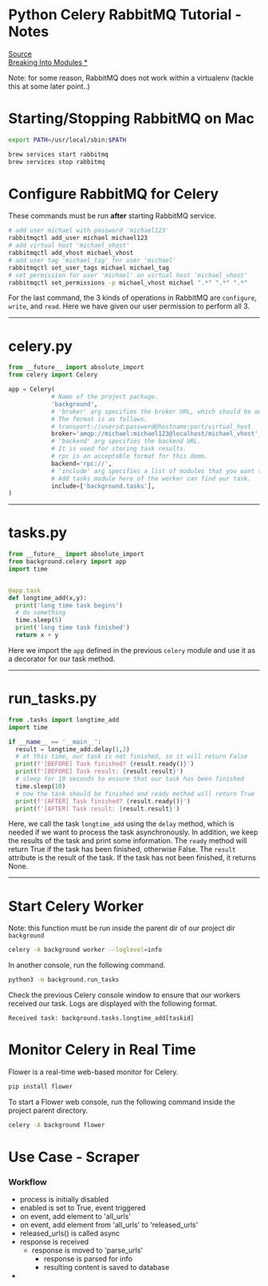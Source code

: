 # Python Celery RabbitMQ Tutorial - Notes
[Source](https://tests4geeks.com/python-celery-rabbitmq-tutorial/)  
[Breaking Into Modules *](https://medium.com/@frassetto.stefano/flask-celery-howto-d106958a15fe)

Note: for some reason, RabbitMQ does not work within a virtualenv (tackle this at some later point..)

# Starting/Stopping RabbitMQ on Mac

```bash
export PATH=/usr/local/sbin:$PATH

brew services start rabbitmq
brew services stop rabbitmq
```


# Configure RabbitMQ for Celery

These commands must be run __after__ starting RabbitMQ service.
```bash
# add user michael with password 'michael123'
rabbitmqctl add_user michael michael123
# add virtual host 'michael_vhost'
rabbitmqctl add_vhost michael_vhost
# add user tag 'michael_tag' for user 'michael'
rabbitmqctl set_user_tags michael michael_tag
# set permission for user 'michael' on virtual host 'michael_vhost'
rabbitmqctl set_permissions -p michael_vhost michael ".*" ".*" ".*"
```
For the last command, the 3 kinds of operations in RabbitMQ are `configure`, `write`, and `read`. Here we have given our user permission to perform all 3.

---
# <span>celery.py</span>
```python
from __future__ import absolute_import
from celery import Celery

app = Celery(
            # Name of the project package.
            'background',
            # 'broker' arg specifies the broker URL, which should be our RabbitMQ instance.
            # The format is as follows.
            # transport://userid:password@hostname:port/virtual_host
            broker='amqp://michael:michael123@localhost/michael_vhost',
            # 'backend' arg specifies the backend URL.
            # It is used for storing task results.
            # rpc is an acceptable format for this demo.
            backend='rpc://',
            # 'include' arg specifies a list of modules that you want to import when Celery worker starts.
            # Add tasks module here of the worker can find our task.
            include=['background.tasks'],
)
```
---
# <span>tasks.py</span>
```python
from __future__ import absolute_import
from background.celery import app
import time


@app.task
def longtime_add(x,y):
  print('long time task begins')
  # do something
  time.sleep(5)
  print('long time task finished')
  return x + y
```
Here we import the `app` defined in the previous `celery` module and use it as a decorator for our task method.

---
# <span>run_tasks.py</span>
```python
from .tasks import longtime_add
import time

if __name__ == '__main__':
  result = longtime_add.delay(1,2)
  # at this time, our task is not finished, so it will return False
  print(f'[BEFORE] Task finished? {result.ready()}')
  print(f'[BEFORE] Task result: {result.result}')
  # sleep for 10 seconds to ensure that our task has been finished
  time.sleep(10)
  # now the task should be finished and ready method will return True
  print(f'[AFTER] Task finished? {result.ready()}')
  print(f'[AFTER] Task result: {result.result}')
```
Here, we call the task `longtime_add` using the `delay` method, which is needed if we want to process the task asynchronously. In addition, we keep the results of the task and print some information. The `ready` method will return True if the task has been finished, otherwise False. The `result` attribute is the result of the task. If the task has not been finished, it returns None.

---
# Start Celery Worker
Note: this function must be run inside the parent dir of our project dir `background`

```bash
celery -A background worker --loglevel=info
```

In another console, run the following command.
```bash
python3 -m background.run_tasks
```

Check the previous Celery console window to ensure that our workers received our task. Logs are displayed with the following format.
```
Received task: background.tasks.longtime_add[taskid]
```

# Monitor Celery in Real Time

Flower is a real-time web-based monitor for Celery.
```bash
pip install flower
```

To start a Flower web console, run the following command inside the project parent directory.
```bash
celery -A background flower
```

# Use Case - Scraper

### Workflow

- process is initially disabled
- enabled is set to True, event triggered
- on event, add element to 'all_urls'
- on event, add element from 'all_urls' to 'released_urls'
- released_urls() is called async
- response is received
  - response is moved to 'parse_urls'
    - response is parsed for info
    - resulting content is saved to database
-
